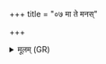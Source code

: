 +++
title = "०७ मा ते मनस्"

+++
<details><summary>मूलम् (GR)</summary>

मा ते मनस् तत्र गान् मा तिरो भून्  
मा जीवेभ्यः प्र मदो मानु गाः पितॄन् ।  
विश्वे देवा अभि रक्षन्तु त्वेह ॥
</details>